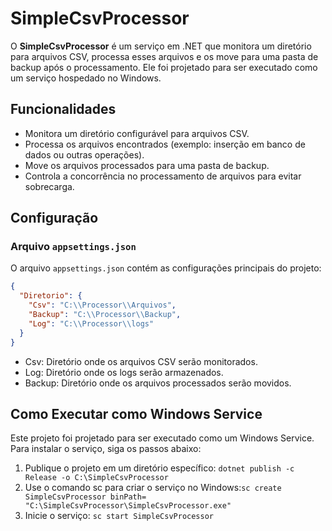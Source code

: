 # SimpleCsvProcessor

O **SimpleCsvProcessor** é um serviço em .NET que monitora um diretório para arquivos CSV, processa esses arquivos e os move para uma pasta de backup após o processamento. Ele foi projetado para ser executado como um serviço hospedado no Windows.

## Funcionalidades

- Monitora um diretório configurável para arquivos CSV.
- Processa os arquivos encontrados (exemplo: inserção em banco de dados ou outras operações).
- Move os arquivos processados para uma pasta de backup.
- Controla a concorrência no processamento de arquivos para evitar sobrecarga.

## Configuração

### Arquivo `appsettings.json`

O arquivo `appsettings.json` contém as configurações principais do projeto:

```json
{
  "Diretorio": {
    "Csv": "C:\\Processor\\Arquivos",
    "Backup": "C:\\Processor\\Backup",
    "Log": "C:\\Processor\\logs"
  }
}
```
* Csv: Diretório onde os arquivos CSV serão monitorados.
* Log: Diretório onde os logs serão armazenados.
* Backup: Diretório onde os arquivos processados serão movidos.

## Como Executar como Windows Service
Este projeto foi projetado para ser executado como um Windows Service. Para instalar o serviço, siga os passos abaixo:

1. Publique o projeto em um diretório específico: ```dotnet publish -c Release -o C:\SimpleCsvProcessor```
2. Use o comando sc para criar o serviço no Windows:```sc create SimpleCsvProcessor binPath= "C:\SimpleCsvProcessor\SimpleCsvProcessor.exe"```
3. Inicie o serviço: ```sc start SimpleCsvProcessor```

